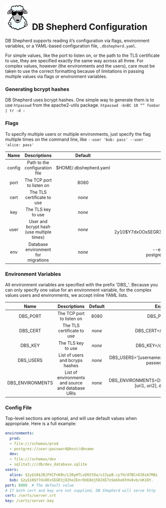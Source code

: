 # ![DB Shepherd](images/dbshepherd.png) DB Shepherd Configuration

DB Shepherd supports reading it’s configuration via flags, environment
variables, or a YAML-based configuration file, `.dbshepherd.yaml`.

For simple values, like the port to listen on, or the path to the TLS
certificate to use, they are specified exactly the same way across all three.
For complex values, however (the environments and the users), care must be
taken to use the correct formatting because of limitations in passing multiple
values via flags or environment variables.

### Generating bcrypt hashes

DB Shepherd uses bcrypt hashes.  One simple way to generate them is to use
`htpasswd` from the apache2-utils package. `htpasswd -bnBC 10 “” foobar | tr -d :`

### Flags
To specify multiple users or multiple environments, just specify the flag
multiple times on the command line, like `--user 'bob: pass' --user 'alice: pass'`

| Name   | Descriptions                              | Default                | Example                                                                     |
| :--:   | :----------:                              | :-----:                | :-----:                                                                     |
| config | Path to the configuration file            | $HOME/.dbshepherd.yaml |                                                                             |
| port   | The TCP port to listen on                 | 8080                   |                                                                             |
| cert   | The TLS certificate to use                | *none*                 | /certs/server.crt                                                           |
| key    | The TLS key to use                        | *none*                 | /certs/server.key                                                           |
| user   | User and bcrypt hash (use multiple times) | *none*                 | --user ‘bob: $2y$10$Y7dxOOsSEGR3jO2heIEnrOUE8djhD2XE7oSmkbo6tHv8vb/oKiDt.’  |
| env    | Database environment for migrations       | *none*                 | --env ‘prod: [files:///schemas/prod, postgres://user:password@host/dbname]’ |

### Environment Variables
All environment variables are specified with the prefix 'DBS_'. Because you can
only specify one value for an environment variable, for the complex values
users and environments, we accept inline YAML lists.

| Name             | Descriptions                                      | Default | Example                                                                     |
| :--:             | :----------:                                      | :-----: | :-----:                                                                     |
| DBS_PORT         | The TCP port to listen on                         | 8080    | DBS_PORT=443                                                                |
| DBS_CERT         | The TLS certificate to use                        | *none*  | DBS_CERT=/certs/server.crt                                                  |
| DBS_KEY          | The TLS key to use                                | *none*  | DBS_KEY=/certs/server.key                                                   |
| DBS_USERS        | List of users and bcryps hashes                   | *none*  | DBS_USERS='[username: passwordhash, username2: passwordhash2]'              |
| DBS_ENVIRONMENTS | List of environments and source and database URIs | *none*  | DBS_ENVIRONMENTS=DBS_ENVIRONMENTS='[prod: [uri1, uri2], dev: [uri3, uri4]]' |

### Config File
Top-level sections are optional, and will use default values when appropriate.
Here is a full example:
```yaml
environments:
  prod:
  - file:///schemas/prod
  - postgres://user:password@host/dbname
  dev:
  - file:///schemas/dev
  - sqlite3:///db/dev_database.sqlite
users:
  alice: $2y$10$JBjPXCFnK0n/L50yHTLxDO2tDa/v22ypB.cy7H/dfBCnX28zA7RBi
  bob: $2y$10$Y7dxOOsSEGR3jO2heIEnrOUE8djhD2XE7oSmkbo6tHv8vb/oKiDt.
port: 8080  # The default value
# If both cert and key are not supplied, DB Shepherd will serve http
cert: /certs/server.crt
key: /certs/server.key
```
